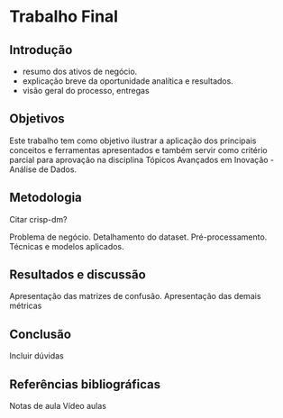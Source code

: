 # Trabalho Final

## Introdução

- resumo dos ativos de negócio.
- explicação breve da oportunidade analítica e resultados.
- visão geral do processo, entregas 

## Objetivos

Este trabalho tem como objetivo ilustrar a aplicação dos principais conceitos e ferramentas apresentados e também servir como critério parcial para aprovação na disciplina Tópicos Avançados em Inovação - Análise de Dados.


## Metodologia

Citar crisp-dm?

Problema de negócio.
Detalhamento do dataset.
Pré-processamento.
Técnicas e modelos aplicados.


## Resultados e discussão

Apresentação das matrizes de confusão.
Apresentação das demais métricas

## Conclusão

Incluir dúvidas

## Referências bibliográficas

Notas de aula
Vídeo aulas
